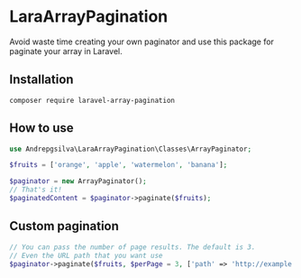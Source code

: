 # LaraArrayPagination
Avoid waste time creating your own paginator and use this package for paginate your array in Laravel.

## Installation
<code>composer require laravel-array-pagination</code>

## How to use

```php
use Andrepgsilva\LaraArrayPagination\Classes\ArrayPaginator;

$fruits = ['orange', 'apple', 'watermelon', 'banana'];

$paginator = new ArrayPaginator();
// That's it!
$paginatedContent = $paginator->paginate($fruits);
```
## Custom pagination

```php
// You can pass the number of page results. The default is 3.
// Even the URL path that you want use
$paginator->paginate($fruits, $perPage = 3, ['path' => 'http://example.com']);
```
